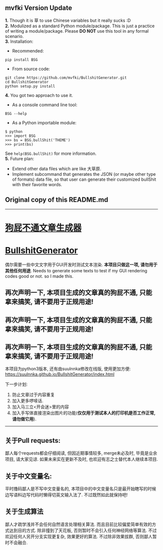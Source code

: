 ## mvfki Version Update

**1.** Though it is 草 to use Chinese variables but it really sucks :D  
**2.** Modulized as a standard Python module/package. This is just a practice of writing a module/package. Please **DO NOT** use this tool in any formal scenario.  
**3.** Installation:  
- Recommended:
```{bash}
pip install BSG
```
- From source code:
```{bash}
git clone https://github.com/mvfki/BullshitGenerator.git
cd BullshitGenerator
python setup.py install
```
**4.** You got two approach to use it.  
- As a console command line tool:  
```
BSG --help
```
- As a Python importable module:  
```
$ python
>>> import BSG
>>> bs = BSG.bullShit('THEME')
>>> print(bs)
```
See `help(BSG.bullShit)` for more information.  
**5.** Future plan:
- Extend other data files which are like 大草原.
- Implement subcommand that generates the JSON (or maybe other type of formats) data file, so that user can generate their customized bullShit with their favorite words. 

## Original copy of this README.md
-----------------------------------------------------------  

# [狗屁不通文章生成器](https://github.com/menzi11/BullshitGenerator)
# [BullshitGenerator](https://github.com/menzi11/BullshitGenerator)

偶尔需要一些中文文字用于GUI开发时测试文本渲染. __本项目只做这一项, 请勿用于其他任何用途__.
Needs to generate some texts to test if my GUI rendering codes good or not. so I made this.

## 再次声明一下, 本项目生成的文章真的狗屁不通, 只能拿来搞笑, 请不要用于正规用途!
## 再次声明一下, 本项目生成的文章真的狗屁不通, 只能拿来搞笑, 请不要用于正规用途!
## 再次声明一下, 本项目生成的文章真的狗屁不通, 只能拿来搞笑, 请不要用于正规用途!

本项目为python3版本, 还有由suulnnka修改在线版, 使用更加方便:
https://suulnnka.github.io/BullshitGenerator/index.html

下一步计划:
1. 防止文章过于内容重复
1. 加入更多啰嗦话.
1. 加入马三立<开会迷>里的内容
1. 加入手写体直接渲染出图片的功能(__仅仅用于测试本人的打印机是否工作正常, 请勿做它用__).

----

## 关于Pull requests:

鄙人每个requests都会仔细阅读, 但因近期事情较多, merge未必及时, 毕竟是业余项目, 请大家见谅. 如果未来实在更新不及时, 也欢迎有志之士替代本人继续本项目.

## 关于中文变量名:

平时撸码鄙人是不写中文变量名的, 本项目中的中文变量名只是最开始瞎写的时候边写语料边写代码时懒得切英文输入法了. 不过既然如此就保持吧!

## 关于生成算法

鄙人才疏学浅并不会任何自然语言处理相关算法. 而且目前比较偏爱简单有效的方式达到目的方式. 除非撞到了天花板, 否则暂时不会引入任何神经网络等算法. 不过欢迎任何人另开分支实现更复杂, 效果更好的算法. 不过除非效果拔群, 否则鄙人暂时不会融合.

